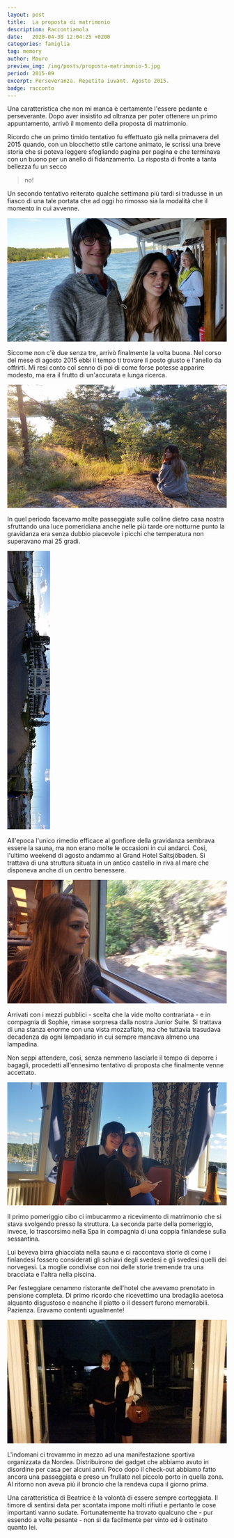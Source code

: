 ```yaml
---
layout: post
title:  La proposta di matrimonio
description: Raccontiamola
date:   2020-04-30 12:04:25 +0200
categories: famiglia
tag: memory
author: Mauro
preview_img: /img/posts/proposta-matrimonio-5.jpg
period: 2015-09
excerpt: Perseveranza. Repetita iuvant. Agosto 2015.
badge: racconto
---
```


Una caratteristica che non mi manca è certamente l'essere pedante e perseverante. Dopo aver insistito ad oltranza per poter ottenere un primo appuntamento, arrivò il momento della proposta di matrimonio.

Ricordo che un primo timido tentativo fu effettuato già nella primavera del 2015 quando, con un blocchetto stile cartone animato, le scrissi una breve storia che si poteva leggere sfogliando pagina per pagina e che terminava con un buono per un anello di fidanzamento. La risposta di fronte a tanta bellezza fu un secco

> no!

Un secondo tentativo reiterato qualche settimana più tardi si tradusse in un fiasco di una tale portata che ad oggi ho rimosso sia la modalità che il momento in cui avvenne.

![stoccolma](/img/posts/proposta-matrimonio-0.jpg)

Siccome non c'è due senza tre, arrivò finalmente la volta buona. Nel corso del mese di agosto 2015 ebbi il tempo ti trovare il posto giusto e l'anello da offrirti. Mi resi conto col senno di poi di come forse potesse apparire modesto, ma era il frutto di un'accurata e lunga ricerca.

![passeggiate](/img/posts/proposta-matrimonio-5.jpg)

In quel periodo facevamo molte passeggiate sulle colline dietro casa nostra sfruttando una luce pomeridiana anche nelle più tarde ore notturne punto la gravidanza era senza dubbio piacevole i picchi che temperatura non superavano mai 25 gradi.

![panoramica](/img/posts/proposta-matrimonio-1.jpg)

All'epoca l'unico rimedio efficace al gonfiore della gravidanza sembrava essere la sauna, ma non erano molte le occasioni in cui andarci.
Così, l'ultimo weekend di agosto andammo al Grand Hotel Saltsjöbaden. Si trattava di una struttura situata in un antico castello in riva al mare che disponeva anche di un centro benessere. 

![tbana](/img/posts/proposta-matrimonio-2.jpg)

Arrivati con i mezzi pubblici - scelta che la vide molto contrariata - e in compagnia di Sophie, rimase sorpresa dalla nostra Junior Suite. Si trattava di una stanza enorme con una vista mozzafiato, ma che tuttavia trasudava decadenza da ogni lampadario in cui sempre mancava almeno una lampadina. 

Non seppi attendere, così, senza nemmeno lasciarle il tempo di deporre i bagagli, procedetti all'ennesimo tentativo di proposta che finalmente venne accettato.

![proposta](/img/posts/proposta-matrimonio-3.jpg)

Il primo pomeriggio cibo ci imbucammo a ricevimento di matrimonio che si stava svolgendo presso la struttura. La seconda parte della pomeriggio, invece, lo trascorsimo nella Spa in compagnia di una coppia finlandese sulla sessantina.

Lui beveva birra ghiacciata nella sauna e ci raccontava storie di come i finlandesi fossero considerati gli schiavi degli svedesi e gli svedesi quelli dei norvegesi. La moglie condivise con noi delle storie tremende tra una bracciata e l'altra nella piscina. 

Per festeggiare cenammo ristorante dell'hotel che avevamo prenotato in pensione completa. Di primo ricordo che ricevettimo una brodaglia acetosa alquanto disgustoso e neanche il piatto o il dessert furono memorabili. Pazienza. Eravamo contenti ugualmente!

![cena](/img/posts/proposta-matrimonio-4.jpg)

L'indomani ci trovammo in mezzo ad una manifestazione sportiva organizzata da Nordea. Distribuirono dei gadget che abbiamo avuto in disordine per casa per alcuni anni. Poco dopo il check-out abbiamo fatto ancora una passeggiata e preso un frullato nel piccolo porto in quella zona. Al ritorno non aveva più il broncio che la rendeva cupa il giorno prima.

Una caratteristica di Beatrice è la volontà di essere sempre corteggiata. Il timore di sentirsi data per scontata impone molti rifiuti e pertanto le cose importanti vanno sudate. Fortunatemente ha trovato qualcuno che - pur essendo a volte pesante - non si da facilmente per vinto ed è ostinato quanto lei.
